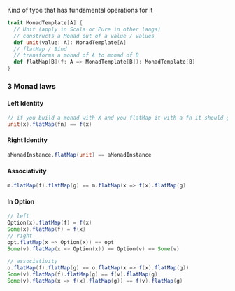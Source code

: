 Kind of type that has fundamental operations for it
```scala
trait MonadTemplate[A] {
  // Unit (apply in Scala or Pure in other langs)
  // constructs a Monad out of a value / values
  def unit(value: A): MonadTemplate[A]
  // flatMap / Bind
  // transforms a monad of A to monad of B
  def flatMap[B](f: A => MonadTemplate[B]): MonadTemplate[B]
}
```

### 3 Monad laws
#### Left Identity
```scala
// if you build a monad with X and you flatMap it with a fn it should give you f(x)
unit(x).flatMap(fn) == f(x)
```
#### Right Identity
```scala
aMonadInstance.flatMap(unit) == aMonadInstance
```

#### Associativity
```scala
m.flatMap(f).flatMap(g) == m.flatMap(x => f(x).flatMap(g)
```

#### In Option
```scala
// left
Option(x).flatMap(f) = f(x)
Some(x).flatMap(f) = f(x)
// right
opt.flatMap(x => Option(x)) == opt
Some(v).flatMap(x => Option(x)) == Option(v) == Some(v)

// associativity
o.flatMap(f).flatMap(g) == o.flatMap(x => f(x).flatMap(g))
Some(v).flatMap(f).flatMap(g) == f(v).flatMap(g)
Some(v).flatMap(x => f(x).flatMap(g)) == f(v).flatMap(g)
```
